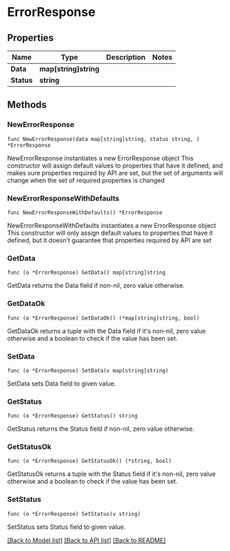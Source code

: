 # ErrorResponse

## Properties

Name | Type | Description | Notes
------------ | ------------- | ------------- | -------------
**Data** | **map[string]string** |  | 
**Status** | **string** |  | 

## Methods

### NewErrorResponse

`func NewErrorResponse(data map[string]string, status string, ) *ErrorResponse`

NewErrorResponse instantiates a new ErrorResponse object
This constructor will assign default values to properties that have it defined,
and makes sure properties required by API are set, but the set of arguments
will change when the set of required properties is changed

### NewErrorResponseWithDefaults

`func NewErrorResponseWithDefaults() *ErrorResponse`

NewErrorResponseWithDefaults instantiates a new ErrorResponse object
This constructor will only assign default values to properties that have it defined,
but it doesn't guarantee that properties required by API are set

### GetData

`func (o *ErrorResponse) GetData() map[string]string`

GetData returns the Data field if non-nil, zero value otherwise.

### GetDataOk

`func (o *ErrorResponse) GetDataOk() (*map[string]string, bool)`

GetDataOk returns a tuple with the Data field if it's non-nil, zero value otherwise
and a boolean to check if the value has been set.

### SetData

`func (o *ErrorResponse) SetData(v map[string]string)`

SetData sets Data field to given value.


### GetStatus

`func (o *ErrorResponse) GetStatus() string`

GetStatus returns the Status field if non-nil, zero value otherwise.

### GetStatusOk

`func (o *ErrorResponse) GetStatusOk() (*string, bool)`

GetStatusOk returns a tuple with the Status field if it's non-nil, zero value otherwise
and a boolean to check if the value has been set.

### SetStatus

`func (o *ErrorResponse) SetStatus(v string)`

SetStatus sets Status field to given value.



[[Back to Model list]](../README.md#documentation-for-models) [[Back to API list]](../README.md#documentation-for-api-endpoints) [[Back to README]](../README.md)


